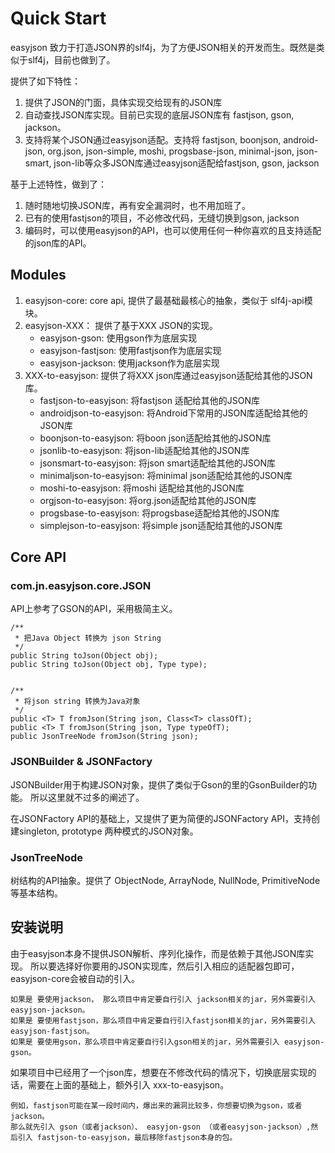 # Quick Start
easyjson 致力于打造JSON界的slf4j，为了方便JSON相关的开发而生。既然是类似于slf4j，目前也做到了。

提供了如下特性：
1. 提供了JSON的门面，具体实现交给现有的JSON库
2. 自动查找JSON库实现。目前已实现的底层JSON库有 fastjson, gson, jackson。
3. 支持将某个JSON通过easyjson适配。支持将 fastjson, boonjson, android-json, org.json, json-simple, moshi, progsbase-json, minimal-json, json-smart, json-lib等众多JSON库通过easyjson适配给fastjson, gson, jackson

基于上述特性，做到了：
1. 随时随地切换JSON库，再有安全漏洞时，也不用加班了。
2. 已有的使用fastjson的项目，不必修改代码，无缝切换到gson, jackson
3. 编码时，可以使用easyjson的API，也可以使用任何一种你喜欢的且支持适配的json库的API。

## Modules
1. easyjson-core: core api, 提供了最基础最核心的抽象，类似于 slf4j-api模块。
2. easyjson-XXX： 提供了基于XXX JSON的实现。
    + easyjson-gson: 使用gson作为底层实现
    + easyjson-fastjson: 使用fastjson作为底层实现
    + easyjson-jackson: 使用jackson作为底层实现
3. XXX-to-easyjson: 提供了将XXX json库通过easyjson适配给其他的JSON库。
    + fastjson-to-easyjson: 将fastjson 适配给其他的JSON库
    + androidjson-to-easyjson: 将Android下常用的JSON库适配给其他的JSON库
    + boonjson-to-easyjson: 将boon json适配给其他的JSON库
    + jsonlib-to-easyjson: 将json-lib适配给其他的JSON库
    + jsonsmart-to-easyjson: 将json smart适配给其他的JSON库
    + minimaljson-to-easyjson: 将minimal json适配给其他的JSON库
    + moshi-to-easyjson: 将moshi 适配给其他的JSON库
    + orgjson-to-easyjson: 将org.json适配给其他的JSON库
    + progsbase-to-easyjson: 将progsbase适配给其他的JSON库
    + simplejson-to-easyjson: 将simple json适配给其他的JSON库

## Core API

### com.jn.easyjson.core.JSON

API上参考了GSON的API，采用极简主义。

```text
/**
 * 把Java Object 转换为 json String
 */   
public String toJson(Object obj);
public String toJson(Object obj, Type type);


/**
 * 将json string 转换为Java对象
 */
public <T> T fromJson(String json, Class<T> classOfT);
public <T> T fromJson(String json, Type typeOfT);
public JsonTreeNode fromJson(String json);

```
### JSONBuilder & JSONFactory 

JSONBuilder用于构建JSON对象，提供了类似于Gson的里的GsonBuilder的功能。
所以这里就不过多的阐述了。

在JSONFactory API的基础上，又提供了更为简便的JSONFactory API，支持创建singleton, prototype 两种模式的JSON对象。

### JsonTreeNode
树结构的API抽象。提供了 ObjectNode, ArrayNode, NullNode, PrimitiveNode等基本结构。


## 安装说明

由于easyjson本身不提供JSON解析、序列化操作，而是依赖于其他JSON库实现。
所以要选择好你要用的JSON实现库，然后引入相应的适配器包即可，easyjson-core会被自动的引入。

```text
如果是 要使用jackson， 那么项目中肯定要自行引入 jackson相关的jar，另外需要引入 easyjson-jackson。
如果是 要使用fastjson，那么项目中肯定要自行引入fastjson相关的jar，另外需要引入 easyjson-fastjson。
如果是 要使用gson，那么项目中肯定要自行引入gson相关的jar，另外需要引入 easyjson-gson。
```

如果项目中已经用了一个json库，想要在不修改代码的情况下，切换底层实现的话，需要在上面的基础上，额外引入 xxx-to-easyjson。
```text
例如，fastjson可能在某一段时间内，爆出来的漏洞比较多，你想要切换为gson，或者jackson。
那么就先引入 gson（或者jackson）、 easyjon-gson （或者easyjson-jackson）,然后引入 fastjson-to-easyjson，最后移除fastjson本身的包。
```



